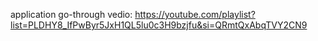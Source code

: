 application go-through vedio:
https://youtube.com/playlist?list=PLDHY8_IfPwByr5JxH1QL5lu0c3H9bzjfu&si=QRmtQxAbqTVY2CN9
